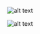 ![alt text](https://github.com/illinoistech-itm/dbarndt/blob/master/itmt-430/images/vagrantafter.JPG "Screenshot of Vagrant Box List Before")

![alt text](https://github.com/illinoistech-itm/dbarndt/blob/master/itmt-430/images/vagrantafter.JPG "Screenshot of Vagrant Box List After")